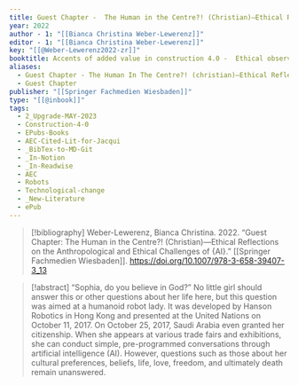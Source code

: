 ```yaml
---
title: Guest Chapter -  The Human in the Centre?! (Christian)—Ethical Reflections on the Anthropological and Ethical Challenges of AI
year: 2022
author - 1: "[[Bianca Christina Weber-Lewerenz]]"
editor - 1: "[[Bianca Christina Weber-Lewerenz]]"
key: "[[@Weber-Lewerenz2022-zr]]"
booktitle: Accents of added value in construction 4.0 -  Ethical observations in dealing with digitization and AI
aliases:
  - Guest Chapter - The Human In The Centre?! (christian)—Ethical Reflections On The Anthropological And Ethical Challenges Of Ai
  - Guest Chapter
publisher: "[[Springer Fachmedien Wiesbaden]]"
type: "[[@inbook]]"
tags:
  - 2_Upgrade-MAY-2023
  - Construction-4-0
  - EPubs-Books
  - AEC-Cited-Lit-for-Jacqui
  - _BibTex-to-MD-Git
  - _In-Notion
  - _In-Readwise
  - AEC
  - Robots
  - Technological-change
  - _New-Literature
  - ePub
---
```


> [!bibliography]
> Weber-Lewerenz, Bianca Christina. 2022. “Guest Chapter: The Human in the Centre?! (Christian)—Ethical Reflections on the Anthropological and Ethical Challenges of {AI}.” [[Springer Fachmedien Wiesbaden]]. https://doi.org/10.1007/978-3-658-39407-3_13

> [!abstract]
> “Sophia, do you believe in God?” No little girl should answer this or other questions about her life here, but this question was aimed at a humanoid robot lady. It was developed by Hanson Robotics in Hong Kong and presented at the United Nations on October 11, 2017. On October 25, 2017, Saudi Arabia even granted her citizenship. When she appears at various trade fairs and exhibitions, she can conduct simple, pre-programmed conversations through artificial intelligence (AI). However, questions such as those about her cultural preferences, beliefs, life, love, freedom, and ultimately death remain unanswered.